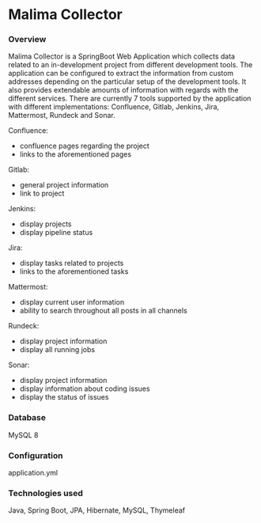 # Malima Collector
### Overview
Malima Collector is a SpringBoot Web Application which collects data related to an in-development project from different 
development tools. The application can be configured to extract the information from custom addresses depending on the
particular setup of the development tools. It also provides extendable amounts of information with regards with the
different services. There are currently 7 tools supported by the application with different implementations: Confluence,
Gitlab, Jenkins, Jira, Mattermost, Rundeck and Sonar.

Confluence:
- confluence pages regarding the project
- links to the aforementioned pages

Gitlab:
- general project information
- link to project

Jenkins:
- display projects
- display pipeline status

Jira:
- display tasks related to projects
- links to the aforementioned tasks

Mattermost:
- display current user information
- ability to search throughout all posts in all channels

Rundeck:
- display project information
- display all running jobs

Sonar:
- display project information
- display information about coding issues
- display the status of issues

### Database
MySQL 8

### Configuration
application.yml

### Technologies used
Java, Spring Boot, JPA, Hibernate, MySQL, Thymeleaf
